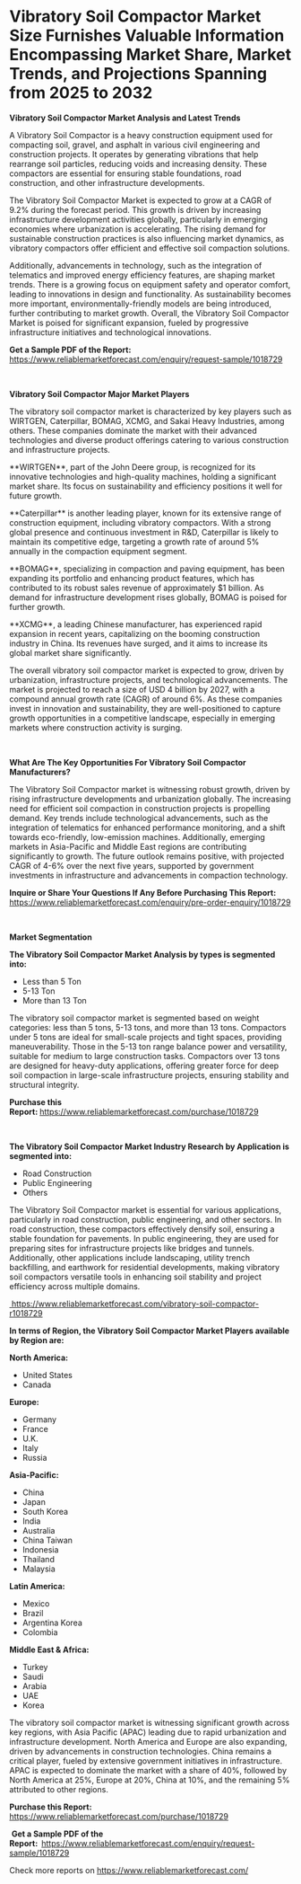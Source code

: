 <p><h1>Vibratory Soil Compactor Market Size Furnishes Valuable Information Encompassing Market Share, Market Trends, and Projections Spanning from 2025 to 2032</h1></p><p><strong>Vibratory Soil Compactor Market Analysis and Latest Trends</strong></p>
<p><p>A Vibratory Soil Compactor is a heavy construction equipment used for compacting soil, gravel, and asphalt in various civil engineering and construction projects. It operates by generating vibrations that help rearrange soil particles, reducing voids and increasing density. These compactors are essential for ensuring stable foundations, road construction, and other infrastructure developments.</p><p>The Vibratory Soil Compactor Market is expected to grow at a CAGR of 9.2% during the forecast period. This growth is driven by increasing infrastructure development activities globally, particularly in emerging economies where urbanization is accelerating. The rising demand for sustainable construction practices is also influencing market dynamics, as vibratory compactors offer efficient and effective soil compaction solutions.</p><p>Additionally, advancements in technology, such as the integration of telematics and improved energy efficiency features, are shaping market trends. There is a growing focus on equipment safety and operator comfort, leading to innovations in design and functionality. As sustainability becomes more important, environmentally-friendly models are being introduced, further contributing to market growth. Overall, the Vibratory Soil Compactor Market is poised for significant expansion, fueled by progressive infrastructure initiatives and technological innovations.</p></p>
<p><strong>Get a Sample PDF of the Report:&nbsp;</strong> <a href="https://www.reliablemarketforecast.com/enquiry/request-sample/1018729?utm_campaign=2210&utm_medium=2&utm_source=Github&utm_content=ia&utm_term=21022025&utm_id=vibratory-soil-compactor">https://www.reliablemarketforecast.com/enquiry/request-sample/1018729</a></p>
<p>&nbsp;</p>
<p><strong>Vibratory Soil Compactor Major Market Players</strong></p>
<p><p>The vibratory soil compactor market is characterized by key players such as WIRTGEN, Caterpillar, BOMAG, XCMG, and Sakai Heavy Industries, among others. These companies dominate the market with their advanced technologies and diverse product offerings catering to various construction and infrastructure projects.</p><p>**WIRTGEN**, part of the John Deere group, is recognized for its innovative technologies and high-quality machines, holding a significant market share. Its focus on sustainability and efficiency positions it well for future growth.</p><p>**Caterpillar** is another leading player, known for its extensive range of construction equipment, including vibratory compactors. With a strong global presence and continuous investment in R&D, Caterpillar is likely to maintain its competitive edge, targeting a growth rate of around 5% annually in the compaction equipment segment.</p><p>**BOMAG**, specializing in compaction and paving equipment, has been expanding its portfolio and enhancing product features, which has contributed to its robust sales revenue of approximately $1 billion. As demand for infrastructure development rises globally, BOMAG is poised for further growth.</p><p>**XCMG**, a leading Chinese manufacturer, has experienced rapid expansion in recent years, capitalizing on the booming construction industry in China. Its revenues have surged, and it aims to increase its global market share significantly.</p><p>The overall vibratory soil compactor market is expected to grow, driven by urbanization, infrastructure projects, and technological advancements. The market is projected to reach a size of USD 4 billion by 2027, with a compound annual growth rate (CAGR) of around 6%. As these companies invest in innovation and sustainability, they are well-positioned to capture growth opportunities in a competitive landscape, especially in emerging markets where construction activity is surging.</p></p>
<p>&nbsp;</p>
<p><strong>What Are The Key Opportunities For Vibratory Soil Compactor Manufacturers?</strong></p>
<p><p>The Vibratory Soil Compactor market is witnessing robust growth, driven by rising infrastructure developments and urbanization globally. The increasing need for efficient soil compaction in construction projects is propelling demand. Key trends include technological advancements, such as the integration of telematics for enhanced performance monitoring, and a shift towards eco-friendly, low-emission machines. Additionally, emerging markets in Asia-Pacific and Middle East regions are contributing significantly to growth. The future outlook remains positive, with projected CAGR of 4-6% over the next five years, supported by government investments in infrastructure and advancements in compaction technology.</p></p>
<p><strong>Inquire or Share Your Questions If Any Before Purchasing This Report:</strong> <a href="https://www.reliablemarketforecast.com/enquiry/pre-order-enquiry/1018729?utm_campaign=2210&utm_medium=2&utm_source=Github&utm_content=ia&utm_term=21022025&utm_id=vibratory-soil-compactor">https://www.reliablemarketforecast.com/enquiry/pre-order-enquiry/1018729</a></p>
<p>&nbsp;</p>
<p><strong>Market Segmentation</strong></p>
<p><strong>The Vibratory Soil Compactor Market Analysis by types is segmented into:</strong></p>
<p><ul><li>Less than 5 Ton</li><li>5-13 Ton</li><li>More than 13 Ton</li></ul></p>
<p><p>The vibratory soil compactor market is segmented based on weight categories: less than 5 tons, 5-13 tons, and more than 13 tons. Compactors under 5 tons are ideal for small-scale projects and tight spaces, providing maneuverability. Those in the 5-13 ton range balance power and versatility, suitable for medium to large construction tasks. Compactors over 13 tons are designed for heavy-duty applications, offering greater force for deep soil compaction in large-scale infrastructure projects, ensuring stability and structural integrity.</p></p>
<p><strong>Purchase this Report:&nbsp;</strong><a href="https://www.reliablemarketforecast.com/purchase/1018729?utm_campaign=2210&utm_medium=2&utm_source=Github&utm_content=ia&utm_term=21022025&utm_id=vibratory-soil-compactor">https://www.reliablemarketforecast.com/purchase/1018729</a></p>
<p>&nbsp;</p>
<p><strong>The Vibratory Soil Compactor Market Industry Research by Application is segmented into:</strong></p>
<p><ul><li>Road Construction</li><li>Public Engineering</li><li>Others</li></ul></p>
<p><p>The Vibratory Soil Compactor market is essential for various applications, particularly in road construction, public engineering, and other sectors. In road construction, these compactors effectively densify soil, ensuring a stable foundation for pavements. In public engineering, they are used for preparing sites for infrastructure projects like bridges and tunnels. Additionally, other applications include landscaping, utility trench backfilling, and earthwork for residential developments, making vibratory soil compactors versatile tools in enhancing soil stability and project efficiency across multiple domains.</p></p>
<p><a href="https://www.reliablemarketforecast.com/vibratory-soil-compactor-r1018729?utm_campaign=2210&utm_medium=2&utm_source=Github&utm_content=ia&utm_term=21022025&utm_id=vibratory-soil-compactor">&nbsp;https://www.reliablemarketforecast.com/vibratory-soil-compactor-r1018729</a></p>
<p><strong>In terms of Region, the Vibratory Soil Compactor Market Players available by Region are:</strong></p>
<p>
    <p> <strong> North America: </strong>
        <ul>
            <li>United States</li>
            <li>Canada</li>
        </ul>
        </p> 
    <p> <strong> Europe: </strong>
        <ul>
            <li>Germany</li>
            <li>France</li>
            <li>U.K.</li>
            <li>Italy</li>
            <li>Russia</li>
        </ul>
        </p> 
    <p> <strong> Asia-Pacific: </strong>
        <ul>
            <li>China</li>
            <li>Japan</li>
            <li>South Korea</li>
            <li>India</li>
            <li>Australia</li>
            <li>China Taiwan</li>
            <li>Indonesia</li>
            <li>Thailand</li>
            <li>Malaysia</li>
        </ul>
        </p> 
    <p> <strong> Latin America: </strong>
        <ul>
            <li>Mexico</li>
            <li>Brazil</li>
            <li>Argentina Korea</li>
            <li>Colombia</li>
        </ul>
        </p> 
    <p> <strong> Middle East & Africa: </strong>
        <ul>
            <li>Turkey</li>
            <li>Saudi</li>
            <li>Arabia</li>
            <li>UAE</li>
            <li>Korea</li>
        </ul>
    </p>
    </p>
<p><p>The vibratory soil compactor market is witnessing significant growth across key regions, with Asia Pacific (APAC) leading due to rapid urbanization and infrastructure development. North America and Europe are also expanding, driven by advancements in construction technologies. China remains a critical player, fueled by extensive government initiatives in infrastructure. APAC is expected to dominate the market with a share of 40%, followed by North America at 25%, Europe at 20%, China at 10%, and the remaining 5% attributed to other regions.</p></p>
<p><strong>Purchase this Report: </strong><a href="https://www.reliablemarketforecast.com/purchase/1018729?utm_campaign=2210&utm_medium=2&utm_source=Github&utm_content=ia&utm_term=21022025&utm_id=vibratory-soil-compactor">https://www.reliablemarketforecast.com/purchase/1018729</a></p>
<p>&nbsp;<strong>Get a Sample PDF of the Report:&nbsp;&nbsp;</strong><a href="https://www.reliablemarketforecast.com/enquiry/request-sample/1018729?utm_campaign=2210&utm_medium=2&utm_source=Github&utm_content=ia&utm_term=21022025&utm_id=vibratory-soil-compactor">https://www.reliablemarketforecast.com/enquiry/request-sample/1018729</a></p>
<p><strong></strong></p>
<p>Check more reports on <a href="https://www.reliablemarketforecast.com/?utm_campaign=2210&utm_medium=2&utm_source=Github&utm_content=ia&utm_term=21022025&utm_id=vibratory-soil-compactor">https://www.reliablemarketforecast.com/</a></p>